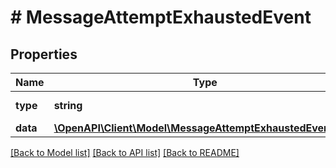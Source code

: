 # # MessageAttemptExhaustedEvent

## Properties

Name | Type | Description | Notes
------------ | ------------- | ------------- | -------------
**type** | **string** |  | [optional] [default to 'message.attempt.exhausted']
**data** | [**\OpenAPI\Client\Model\MessageAttemptExhaustedEventData**](MessageAttemptExhaustedEventData.md) |  |

[[Back to Model list]](../../README.md#models) [[Back to API list]](../../README.md#endpoints) [[Back to README]](../../README.md)
